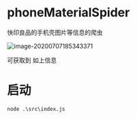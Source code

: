 # phoneMaterialSpider
  快印良品的手机壳图片等信息的爬虫

![image-20200707185343371](https://s1.ax1x.com/2020/07/07/UAlYZ9.png)

可获取到 如上信息

 # 启动

`node .\src\index.js`